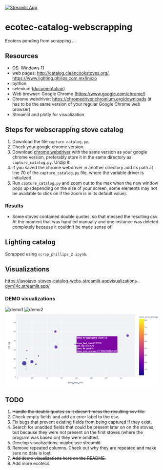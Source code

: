 [![Streamlit App](https://static.streamlit.io/badges/streamlit_badge_black_white.svg)](https://javojavo-stoves-catalog-webs-streamlit-appvisualizations-dym14c.streamlit.app/)                     
# ecotec-catalog-webscrapping
Ecotecs pending from scrapping ...   


## Resources
- OS: Windows 11
- web pages: http://catalog.cleancookstoves.org/, https://www.lighting.philips.com.mx/inicio
- python
- selenium ([documentation](https://selenium-python.readthedocs.io/index.html))
- Web browser: Google Chrome (https://www.google.com/chrome/) 
- Chrome webdriver: https://chromedriver.chromium.org/downloads (it has to be the same version of your regular Google Chrome web browser)
- Streamlit and plotly for visualization


## Steps for webscrapping stove catalog
1. Download the file `capture_catalog.py`.
1. Check your google chrome version.
2. Download [chrome webdriver](https://www.google.com/chrome/) with the same version as your google chrome version, preferably store it in the same directory as `capture_catalog.py`. Unzip it.
3. If you saved the chrome webdriver in another directory add its path at line 70 of the `capture_catalog.py` file, where the variable driver is initialized.
4. Run `capture_catalog.py` and zoom out to the max when the new window pops up (depending on the size of your screen, some elements may not be available to click on if the zoom is in its default value).

### Results
- Some stoves contained double quotes, so that messed the resulting csv. At the moment that was handled manually and one instance was deleted completely because it couldn't be made sense of. 

## Lighting catalog
Scrapped using `scrap_phillips_2.ipynb`.    




## Visualizations
https://javojavo-stoves-catalog-webs-streamlit-appvisualizations-dym14c.streamlit.app/               
### DEMO visualizations
![demo1](https://github.com/JavoJavo/stoves-catalog-webscrapping/blob/main/peso_neto-flujo_luminoso-vida_util-potencia.png)
![demo2](https://github.com/JavoJavo/stoves-catalog-webscrapping/blob/main/pot_cap-stove_feed_max-stove_price_average-stove_flife-Fit_line.png)
![demo3](https://github.com/JavoJavo/ecotec-catalog-webscrapping/blob/main/1.png)

## TODO
1. ~~Handle the double quotes so it doesn't mess the resulting csv file.~~             
2. Check empty fields and add an error label to the csv.
3. Fix bugs that prevent existing fields from being captured if they exist.
4. Search for unadded fields that could be present later on on the stoves, but because they were not present on the first stoves (where the program was based on) they were omitted.
5. ~~Develop visualizations, maybe use streamlit.~~             
6. Remove repeated columns. Check out why they are repeated and make sure no data is lost.
7. ~~Add demo visualizations here on the README.~~            
8. Add more ecotecs.
